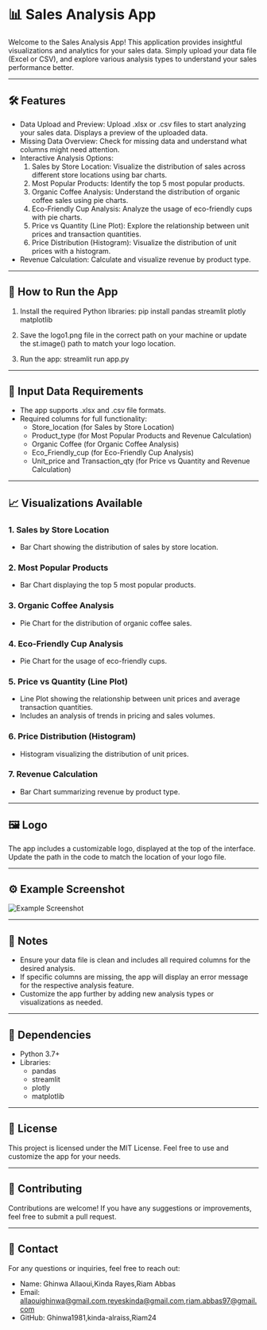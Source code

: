 # 📊 Sales Analysis App

Welcome to the Sales Analysis App! This application provides insightful visualizations and analytics for your sales data. Simply upload your data file (Excel or CSV), and explore various analysis types to understand your sales performance better.

---

## 🛠 Features

- Data Upload and Preview: Upload .xlsx or .csv files to start analyzing your sales data. Displays a preview of the uploaded data.
- Missing Data Overview: Check for missing data and understand what columns might need attention.
- Interactive Analysis Options:
  1. Sales by Store Location: Visualize the distribution of sales across different store locations using bar charts.
  2. Most Popular Products: Identify the top 5 most popular products.
  3. Organic Coffee Analysis: Understand the distribution of organic coffee sales using pie charts.
  4. Eco-Friendly Cup Analysis: Analyze the usage of eco-friendly cups with pie charts.
  5. Price vs Quantity (Line Plot): Explore the relationship between unit prices and transaction quantities.
  6. Price Distribution (Histogram): Visualize the distribution of unit prices with a histogram.
- Revenue Calculation: Calculate and visualize revenue by product type.

---

## 🚀 How to Run the App

1. Install the required Python libraries:
        pip install pandas streamlit plotly matplotlib
    

2. Save the logo1.png file in the correct path on your machine or update the st.image() path to match your logo location.

3. Run the app:
        streamlit run app.py
    

---

## 📂 Input Data Requirements

- The app supports .xlsx and .csv file formats.
- Required columns for full functionality:
  - Store_location (for Sales by Store Location)
  - Product_type (for Most Popular Products and Revenue Calculation)
  - Organic Coffee (for Organic Coffee Analysis)
  - Eco_Friendly_cup (for Eco-Friendly Cup Analysis)
  - Unit_price and Transaction_qty (for Price vs Quantity and Revenue Calculation)

---

## 📈 Visualizations Available

### 1. Sales by Store Location
   - Bar Chart showing the distribution of sales by store location.

### 2. Most Popular Products
   - Bar Chart displaying the top 5 most popular products.

### 3. Organic Coffee Analysis
   - Pie Chart for the distribution of organic coffee sales.

### 4. Eco-Friendly Cup Analysis
   - Pie Chart for the usage of eco-friendly cups.

### 5. Price vs Quantity (Line Plot)
   - Line Plot showing the relationship between unit prices and average transaction quantities.
   - Includes an analysis of trends in pricing and sales volumes.

### 6. Price Distribution (Histogram)
   - Histogram visualizing the distribution of unit prices.

### 7. Revenue Calculation
   - Bar Chart summarizing revenue by product type.

---

## 🖼 Logo

The app includes a customizable logo, displayed at the top of the interface. Update the path in the code to match the location of your logo file.

---

## ⚙️ Example Screenshot

![Example Screenshot](https://via.placeholder.com/800x400?text=Sales+Analysis+App+Screenshot)

---

## 📌 Notes

- Ensure your data file is clean and includes all required columns for the desired analysis.
- If specific columns are missing, the app will display an error message for the respective analysis feature.
- Customize the app further by adding new analysis types or visualizations as needed.

---

## 🧰 Dependencies

- Python 3.7+
- Libraries:
  - pandas
  - streamlit
  - plotly
  - matplotlib

---

## 📝 License

This project is licensed under the MIT License. Feel free to use and customize the app for your needs.

---

## 🤝 Contributing

Contributions are welcome! If you have any suggestions or improvements, feel free to submit a pull request.

---

## 📧 Contact

For any questions or inquiries, feel free to reach out:

* Name: Ghinwa Allaoui,Kinda Rayes,Riam Abbas
* Email: allaouighinwa@gmail.com,reyeskinda@gmail.com,riam.abbas97@gmail.com
* GitHub: Ghinwa1981,kinda-alraiss,Riam24

